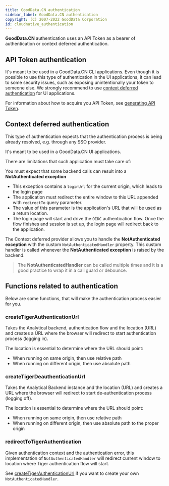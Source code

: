 ```yaml
---
title: GoodData.CN authentication
sidebar_label: GoodData.CN authentication
copyright: (C) 2007-2022 GoodData Corporation
id: cloudnative_authentication
---
```


**GoodData.CN** authentication uses an API Token as a bearer of authentication or context deferred authentication.

## API Token authentication

It's meant to be used in a GoodData.CN CLI applications. Even though it is possible to use this type of authentication 
in the UI applications, it can lead to some security issues, such as exposing unintentionally your token to someone else.
We strongly recommend to use [context deferred authentication](#context-deferred-authentication) for UI applications.

For information about how to acquire you API Token, see [generating API Token](06_cloudnative__generating_token).

## Context deferred authentication

This type of authentication expects that the authentication process is being already resolved, e.g. through any SSO provider.

It's meant to be used in a GoodData.CN UI applications.

There are limitations that such application must take care of:

You must expect that some backend calls can result into a **NotAuthenticated exception**

  - This exception contains a `loginUrl` for the current origin, which leads to the login page
  - The application must redirect the entire window to this URL appended with `redirectTo` query parameter.
  - The value of this parameter is the application's URL that will be used as a return location.
  - The login page will start and drive the `OIDC` authentication flow. Once the flow finishes and session is set up, the login page will redirect back to the application.

The Context deferred provider allows you to handle the **NotAuthenticated exception** with the custom `NotAuthenticatedHandler` property. This custom handler is 
called whenever the **NotAuthenticated exception** is raised by the backend.

> The **NotAuthenticatedHandler** can be called multiple times and it is a good practice to wrap it in a call guard or debounce.

## Functions related to authentication
Below are some functions, that will make the authentication process easier for you.

### createTigerAuthenticationUrl
Takes the Analytical backend, authentication flow and the location (URL) and creates a URL where the 
browser will redirect to start authentication process (logging in).

The location is essential to determine where the URL should point:
 
 -  When running on same origin, then use relative path
 -  When running on different origin, then use absolute path
  
### createTigerDeauthenticationUrl
Takes the Analytical Backend instance and the location (URL) and creates a URL where the browser will 
redirect to start de-authentication process (logging off).

The location is essential to determine where the URL should point:

-  When running on same origin, then use relative path
-  When running on different origin, then use absolute path to the proper origin

### redirectToTigerAuthentication
Given authentication context and the authentication error, this implementation of `NotAuthenticatedHandler`  will redirect current 
window to location where Tiger authentication flow will start.

See [createTigerAuthenticationUrl](#createtigerauthenticationurl) if you want to create your own `NotAuthenticatedHandler`.